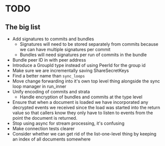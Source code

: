 # TODO



## The big list
* Add signatures to commits and bundles
  * Signatures will need to be stored separately from commits because we can have multiple signatures per commit
  * Bundles will need signatures per run of commits in the bundle
* Bundle peer ID in with peer address
* Introduce a GroupId type instead of using PeerId for the group id
* Make sure we are incrementally saving ShareSecretKeys
* Find a better name than `sync_loops`
* Move change forwarding into it's own top level thing alongside the sync loop manager in run_inner
* Unify encoding of commits and strata
  * Handle encryption of bundles and commits at the type level
* Ensure that when a document is loaded we have incorporated any decrypted
events we received since the load was started into the return value so that
callers know they only have to listen to events from the point the document is
returned.
* Stop using async for stream processing, it's confusing
* Make connection tests clearer
* Consider whether we can get rid of the list-one-level thing by keeping an index of all documents somewhere
